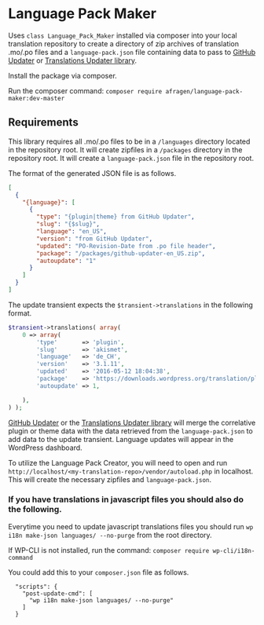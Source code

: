 # Language Pack Maker

Uses `class Language_Pack_Maker` installed via composer into your local translation repository to create a directory of zip archives of translation .mo/.po files and a `language-pack.json` file containing data to pass to [GitHub Updater](https://github.com/afragen/github-updater) or [Translations Updater library](https://github.com/afragen/translations-updater).

Install the package via composer.

Run the composer command: ```composer require afragen/language-pack-maker:dev-master```

## Requirements

This library requires all .mo/.po files to be in a `/languages` directory located in the repository root. It will create zipfiles in a `/packages` directory in the repository root. It will create a `language-pack.json` file in the repository root.

The format of the generated JSON file is as follows.

```json
[
  {
    "{language}": [
      {
        "type": "{plugin|theme} from GitHub Updater",
        "slug": "{$slug}",
        "language": "en_US",
        "version": "from GitHub Updater",
        "updated": "PO-Revision-Date from .po file header",
        "package": "/packages/github-updater-en_US.zip",
        "autoupdate": "1"
      }
    ]
  }
]
```

The update transient expects the `$transient->translations` in the following format.

```php
$transient->translations( array(
	0 => array(
		'type'       => 'plugin',
		'slug'       => 'akismet',
		'language'   => 'de_CH',
		'version'    => '3.1.11',
		'updated'    => '2016-05-12 18:04:38',
		'package'    => 'https://downloads.wordpress.org/translation/plugin/akismet/3.1.11/de_CH.zip',
		'autoupdate' => 1,

	),
) );
```

[GitHub Updater](https://github.com/afragen/github-updater) or the [Translations Updater library](https://github.com/afragen/translations-updater) will merge the correlative plugin or theme data with the data retrieved from the `language-pack.json` to add data to the update transient. Language updates will appear in the WordPress dashboard.

To utilize the Language Pack Creator, you will need to open and run `http://localhost/<my-translation-repo>/vendor/autoload.php` in localhost. This will create the necessary zipfiles and `language-pack.json`.

### If you have translations in javascript files you should also do the following.

Everytime you need to update javascript translations files you should run `wp i18n make-json languages/ --no-purge` from the root directory.

If WP-CLI is not installed, run the command: ```composer require wp-cli/i18n-command```

You could add this to your `composer.json` file as follows.

```
  "scripts": {
    "post-update-cmd": [
      "wp i18n make-json languages/ --no-purge"
    ]
  }
```
